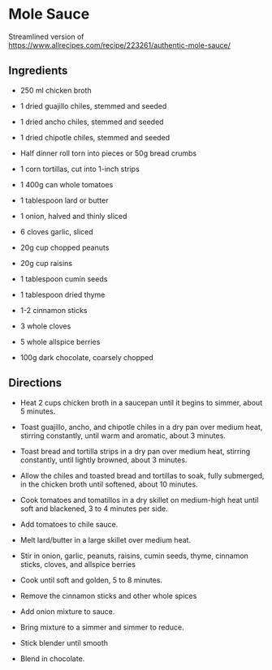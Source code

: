 # Mole Sauce

Streamlined version of https://www.allrecipes.com/recipe/223261/authentic-mole-sauce/

## Ingredients
* 250 ml chicken broth
* 1 dried guajillo chiles, stemmed and seeded
* 1 dried ancho chiles, stemmed and seeded
* 1 dried chipotle chiles, stemmed and seeded
* Half dinner roll torn into pieces or 50g bread crumbs
* 1 corn tortillas, cut into 1-inch strips
* 1 400g can whole tomatoes
* 1 tablespoon lard or butter
* 1 onion, halved and thinly sliced
* 6 cloves garlic, sliced
 
* 20g cup chopped peanuts
* 20g cup raisins
* 1 tablespoon cumin seeds
* 1 tablespoon dried thyme
* 1-2 cinnamon sticks
* 3 whole cloves
* 5 whole allspice berries
* 100g dark chocolate, coarsely chopped

## Directions

* Heat 2 cups chicken broth in a saucepan until it begins to simmer, about 5 minutes.

* Toast guajillo, ancho, and chipotle chiles in a dry pan over medium heat, stirring constantly, until warm and aromatic, about 3 minutes.

* Toast bread and tortilla strips in a dry pan over medium heat, stirring constantly, until lightly browned, about 3 minutes.

* Allow the chiles and toasted bread and tortillas to soak, fully submerged, in the chicken broth until softened, about 10 minutes.

* Cook tomatoes and tomatillos in a dry skillet on medium-high heat until soft and blackened, 3 to 4 minutes per side.
* Add tomatoes to chile sauce.

* Melt lard/butter in a large skillet over medium heat.
* Stir in onion, garlic, peanuts, raisins, cumin seeds, thyme, cinnamon sticks, cloves, and allspice berries
* Cook until soft and golden, 5 to 8 minutes.
* Remove the cinnamon sticks and other whole spices
* Add onion mixture to sauce.
* Bring mixture to a simmer and simmer to reduce.

* Stick blender until smooth
* Blend in chocolate.

